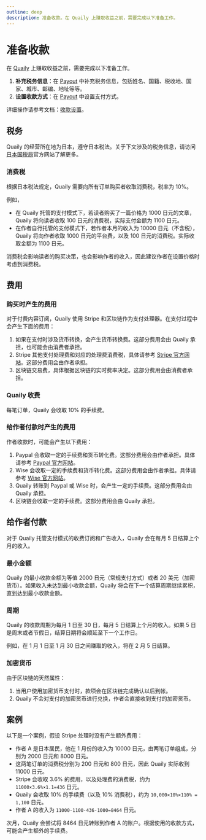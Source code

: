 ```yaml
---
outline: deep
description: 准备收款。在 Quaily 上赚取收益之前，需要完成以下准备工作。
---
```


# 准备收款

在 [Quaily](https://quaily.com) 上赚取收益之前，需要完成以下准备工作。

1. **补充税务信息**：在 [Payout](https://quaily.com/dashboard/profile/payout) 中补充税务信息，包括姓名、国籍、税收地、国家、城市、邮编、地址等等。
2. **设置收款方式**：在 [Payout](https://quaily.com/dashboard/profile/payout) 中设置支付方式。

详细操作请参考文档：[收款设置](./payout-settings)。

## 税务

Quaily 的经营所在地为日本，遵守日本税法。关于下文涉及的税务信息，请访问[日本国税局](https://www.nta.go.jp)官方网站了解更多。

### 消费税

根据日本税法规定，Quaily 需要向所有订单购买者收取消费税，税率为 10%。

例如，

- 在 Quaily 托管的支付模式下，若读者购买了一篇价格为 1000 日元的文章，Quaily 将向读者收取 100 日元的消费税，实际支付金额为 1100 日元。
- 在作者自行托管的支付模式下，若作者本月的收入为 10000 日元（不含税），Quaily 将向作者收取 1000 日元的平台费，以及 100 日元的消费税。实际收取金额为 1100 日元。

消费税会影响读者的购买决策，也会影响作者的收入，因此建议作者在设置价格时考虑到消费税。

## 费用

### 购买时产生的费用

对于付费内容订阅，Quaily 使用 Stripe 和区块链作为支付处理器。在支付过程中会产生下面的费用：

1. 如果在支付时涉及货币转换，会产生货币转换费。这部分费用会由 Quaily 承担，也可能会由消费者承担。
2. Stripe 其他支付处理费和对应的处理费消费税，具体请参考 [Stripe 官方网站](https://stripe.com/en-jp/pricing)。这部分费用会由作者承担。
3. 区块链交易费，具体根据区块链的实时费率决定。这部分费用会由消费者承担。

### Quaily 收费

每笔订单，Quaily 会收取 10% 的手续费。

### 给作者付款时产生的费用

作者收款时，可能会产生以下费用：

1. Paypal 会收取一定的手续费和货币转化费。这部分费用会由作者承担。具体请参考 [Paypal 官方网站](https://www.paypal.com/us/webapps/mpp/paypal-fees)。
2. Wise 会收取一定的手续费和货币转化费。这部分费用会由作者承担。具体请参考 [Wise 官方网站](https://wise.com/jp/pricing/)。
3. Quaily 转账到 Paypal 或 Wise 时，会产生一定的手续费。这部分费用会由 Quaily 承担。
4. 区块链会收取一定的手续费。这部分费用会由 Quaily 承担。

## 给作者付款

对于 Quaily 托管支付模式的收费订阅和广告收入，Quaily 会在每月 5 日结算上个月的收入。

### 最小金额

Quaily 的最小收款金额为等值 2000 日元（常规支付方式）或者 20 美元（加密货币）。如果收入未达到最小收款金额，Quaily 将会在下一个结算周期继续累积，直到达到最小收款金额。

### 周期

Quaily 的收款周期为每月 1 日至 30 日，每月 5 日结算上个月的收入。如果 5 日是周末或者节假日，结算日期将会顺延至下一个工作日。

例如，在 1 月 1 日至 1 月 30 日之间赚取的收入，将在 2 月 5 日结算。

### 加密货币

由于区块链的天然属性：

1. 当用户使用加密货币支付时，款项会在区块链完成确认以后到帐。
2. Quaily 不会对支付的加密货币进行兑换，作者会直接收到支付的加密货币。

## 案例

以下是一个案例，假设 Stripe 处理时没有产生额外费用：

- 作者 A 是日本居民，他在 1 月份的收入为 10000 日元，由两笔订单组成，分别为 2000 日元和 8000 日元。
- 这两笔订单的消费税分别为 200 日元和 800 日元，因此 Quaily 实际收到 11000 日元。
- Stripe 会收取 3.6% 的费用，以及处理费的消费税，约为 `11000×3.6%×1.1=436` 日元。
- Quaily 会收取 10% 的手续费（以及 10% 消费税），约为 `10,000×10%×110% = 1,100` 日元。
- 作者 A 的收入为 `11000-1100-436-1000=8464` 日元。

次月，Quaily 会尝试将 8464 日元转账到作者 A 的账户。根据使用的收款方式，可能会产生额外的手续费。
